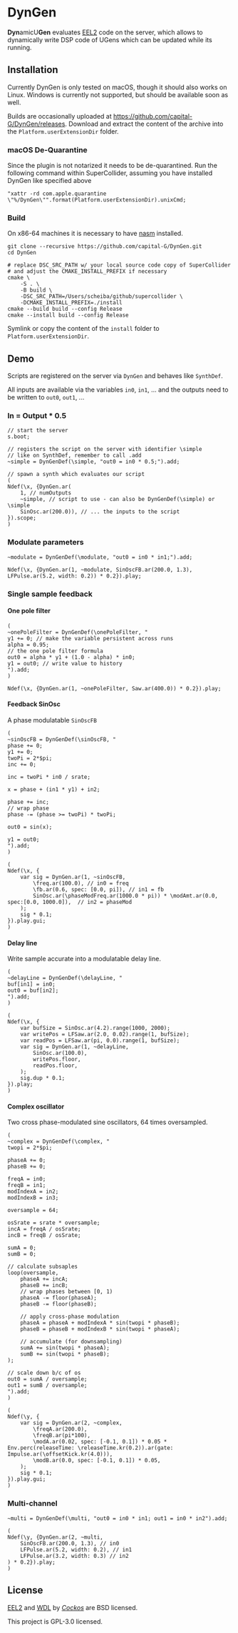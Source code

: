 # DynGen

**Dyn**amicU**Gen** evaluates [EEL2](https://www.cockos.com/EEL2/) code on the server, which allows to dynamically write  DSP code of UGens which can be updated while its running.

## Installation

Currently DynGen is only tested on macOS, though it should also works on Linux.
Windows is currently not supported, but should be available soon as well.

Builds are occasionally uploaded at <https://github.com/capital-G/DynGen/releases>.
Download and extract the content of the archive into the `Platform.userExtensionDir` folder.

### macOS De-Quarantine

Since the plugin is not notarized it needs to be de-quarantined.
Run the following command within SuperCollider, assuming you have installed DynGen like specified above

```supercollider
"xattr -rd com.apple.quarantine \"%/DynGen\"".format(Platform.userExtensionDir).unixCmd;
```

### Build

On x86-64 machines it is necessary to have [nasm](https://www.nasm.us/) installed.

```shell
git clone --recursive https://github.com/capital-G/DynGen.git
cd DynGen

# replace DSC_SRC_PATH w/ your local source code copy of SuperCollider
# and adjust the CMAKE_INSTALL_PREFIX if necessary
cmake \
    -S . \
    -B build \
    -DSC_SRC_PATH=/Users/scheiba/github/supercollider \
    -DCMAKE_INSTALL_PREFIX=./install
cmake --build build --config Release
cmake --install build --config Release
```

Symlink or copy the content of the `install` folder to `Platform.userExtensionDir`.

## Demo

Scripts are registered on the server via `DynGen` and behaves like `SynthDef`.

All inputs are available via the variables `in0`, `in1`, ... and the outputs need to be written to `out0`, `out1`, ...

### In = Output * 0.5

```supercollider
// start the server
s.boot;

// registers the script on the server with identifier \simple
// like on SynthDef, remember to call .add
~simple = DynGenDef(\simple, "out0 = in0 * 0.5;").add;

// spawn a synth which evaluates our script
(
Ndef(\x, {DynGen.ar(
	1, // numOutputs
	~simple, // script to use - can also be DynGenDef(\simple) or \simple
	SinOsc.ar(200.0)), // ... the inputs to the script
}).scope;
)
```

### Modulate parameters

```supercollider
~modulate = DynGenDef(\modulate, "out0 = in0 * in1;").add;

Ndef(\x, {DynGen.ar(1, ~modulate, SinOscFB.ar(200.0, 1.3), LFPulse.ar(5.2, width: 0.2)) * 0.2}).play;
```

### Single sample feedback

#### One pole filter

```supercollider
(
~onePoleFilter = DynGenDef(\onePoleFilter, "
y1 += 0; // make the variable persistent across runs
alpha = 0.95;
// the one pole filter formula
out0 = alpha * y1 + (1.0 - alpha) * in0;
y1 = out0; // write value to history
").add;
)

Ndef(\x, {DynGen.ar(1, ~onePoleFilter, Saw.ar(400.0)) * 0.2}).play;
```

#### Feedback SinOsc

A phase modulatable `SinOscFB`

```supercollider
(
~sinOscFB = DynGenDef(\sinOscFB, "
phase += 0;
y1 += 0;
twoPi = 2*$pi;
inc += 0;

inc = twoPi * in0 / srate;

x = phase + (in1 * y1) + in2;

phase += inc;
// wrap phase
phase -= (phase >= twoPi) * twoPi;

out0 = sin(x);

y1 = out0;
").add;
)

(
Ndef(\x, {
	var sig = DynGen.ar(1, ~sinOscFB,
		\freq.ar(100.0), // in0 = freq
		\fb.ar(0.6, spec: [0.0, pi]), // in1 = fb
		SinOsc.ar(\phaseModFreq.ar(1000.0 * pi)) * \modAmt.ar(0.0, spec:[0.0, 1000.0]),  // in2 = phaseMod
	);
	sig * 0.1;
}).play.gui;
)
```

#### Delay line

Write sample accurate into a modulatable delay line.

```supercollider
(
~delayLine = DynGenDef(\delayLine, "
buf[in1] = in0;
out0 = buf[in2];
").add;
)

(
Ndef(\x, {
	var bufSize = SinOsc.ar(4.2).range(1000, 2000);
	var writePos = LFSaw.ar(2.0, 0.02).range(1, bufSize);
	var readPos = LFSaw.ar(pi, 0.0).range(1, bufSize);
	var sig = DynGen.ar(1, ~delayLine,
		SinOsc.ar(100.0),
		writePos.floor,
		readPos.floor,
	);
	sig.dup * 0.1;
}).play;
)
```

#### Complex oscillator

Two cross phase-modulated sine oscillators, 64 times oversampled.

```supercollider
(
~complex = DynGenDef(\complex, "
twopi = 2*$pi;

phaseA += 0;
phaseB += 0;

freqA = in0;
freqB = in1;
modIndexA = in2;
modIndexB = in3;

oversample = 64;

osSrate = srate * oversample;
incA = freqA / osSrate;
incB = freqB / osSrate;

sumA = 0;
sumB = 0;

// calculate subsaples
loop(oversample,
    phaseA += incA;
    phaseB += incB;
    // wrap phases between [0, 1)
    phaseA -= floor(phaseA);
    phaseB -= floor(phaseB);

    // apply cross-phase modulation
    phaseA = phaseA + modIndexA * sin(twopi * phaseB);
    phaseB = phaseB + modIndexB * sin(twopi * phaseA);

    // accumulate (for downsampling)
    sumA += sin(twopi * phaseA);
    sumB += sin(twopi * phaseB);
);

// scale down b/c of os
out0 = sumA / oversample;
out1 = sumB / oversample;
").add;
)

(
Ndef(\y, {
	var sig = DynGen.ar(2, ~complex, 
		\freqA.ar(200.0),
		\freqB.ar(pi*100),
		\modA.ar(0.02, spec: [-0.1, 0.1]) * 0.05 * Env.perc(releaseTime: \releaseTime.kr(0.2)).ar(gate: Impulse.ar(\offsetKick.kr(4.0))),
		\modB.ar(0.0, spec: [-0.1, 0.1]) * 0.05,
	);
	sig * 0.1;
}).play.gui;
)
```

### Multi-channel

```supercollider
~multi = DynGenDef(\multi, "out0 = in0 * in1; out1 = in0 * in2").add;

(
Ndef(\y, {DynGen.ar(2, ~multi, 
	SinOscFB.ar(200.0, 1.3), // in0
	LFPulse.ar(5.2, width: 0.2), // in1
	LFPulse.ar(3.2, width: 0.3) // in2
) * 0.2}).play;
)
```

## License

[EEL2](https://www.cockos.com/EEL2/) and [WDL](https://www.cockos.com/wdl/) by [*Cockos*](https://www.cockos.com/) are BSD licensed.

This project is GPL-3.0 licensed.
